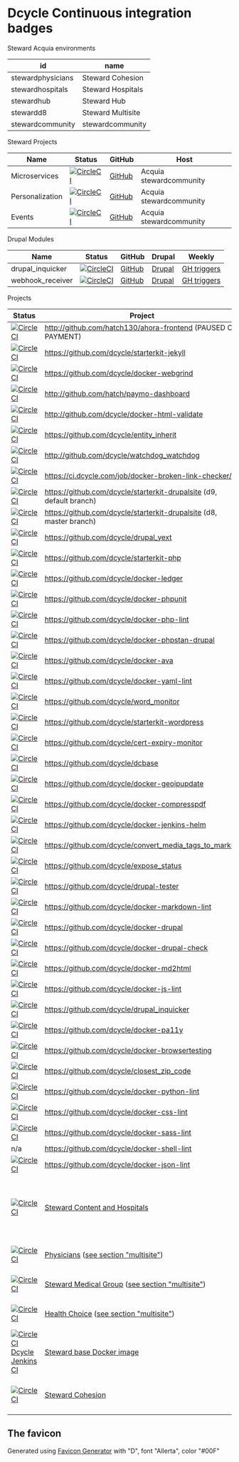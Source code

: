 Dcycle Continuous integration badges
=====

Steward Acquia environments

| id                | name               |
|-------------------|--------------------|
| stewardphysicians | Steward Cohesion   |
| stewardhospitals  | Steward Hospitals  |
| stewardhub        | Steward Hub        |
| stewardd8         | Steward Multisite  |
| stewardcommunity  | stewardcommunity   |

Steward Projects

| Name | Status     | GitHub   | Host          |
|------|------------|----------|---------------|
| Microservices   | [![CircleCI](https://dl.circleci.com/status-badge/img/gh/hatch130/steward-microservices-base/tree/master.svg?style=svg&circle-token=5526ea5ae425cbc5c93b3f4b423c9abde9606c7f)](https://dl.circleci.com/status-badge/redirect/gh/hatch130/steward-microservices-base/tree/master) | [GitHub](https://github.com/hatch130/steward-microservices-base) | Acquia stewardcommunity |
| Personalization | [![CircleCI](https://dl.circleci.com/status-badge/img/gh/hatch130/steward-personalization/tree/master.svg?style=svg&circle-token=e4c160445a7841c411e5a1b67b03661464e4c62f)](https://dl.circleci.com/status-badge/redirect/gh/hatch130/steward-personalization/tree/master) | [GitHub](https://github.com/hatch130/steward-personalization) | Acquia stewardcommunity |
| Events | [![CircleCI](https://dl.circleci.com/status-badge/img/gh/hatch130/steward-events/tree/master.svg?style=svg&circle-token=fa2ad10dd84c7f0dc5642a7ef98518b77898cec4)](https://dl.circleci.com/status-badge/redirect/gh/hatch130/steward-events/tree/master) | [GitHub](https://github.com/hatch130/steward-events) | Acquia stewardcommunity |

Drupal Modules

| Name             | Status    | GitHub               | Drupal  | Weekly |
|------------------|-----------|----------------------|---------|--------|
| drupal_inquicker | [![CircleCI](https://circleci.com/gh/dcycle/drupal_inquicker/tree/2.x.svg?style=svg)](https://circleci.com/gh/dcycle/drupal_inquicker/tree/2.x) | [GitHub](https://github.com/dcycle/drupal_inquicker) | [Drupal](http://drupal.org/project/drupal_inquicker) | [GH triggers](https://app.circleci.com/settings/project/github/dcycle/drupal_inquicker/triggers) |
| webhook_receiver | [![CircleCI](https://circleci.com/gh/dcycle/webhook_receiver/tree/1.x.svg?style=svg)](https://circleci.com/gh/dcycle/webhook_receiver/tree/1.x) | [GitHub](https://github.com/dcycle/webhook_receiver) | [Drupal](http://drupal.org/project/webhook_receiver) | [GH triggers](https://app.circleci.com/settings/project/github/dcycle/webhook_receiver/triggers) |

Projects

| Status       | Project | Stage | Prod | Server | 
|------------|---------|--|--|--|
| [![CircleCI](https://circleci.com/gh/hatch130/ahora-frontend/tree/master.svg?style=svg&circle-token=691b3d22542e912af3b09a661b3f002027789d0a)](https://circleci.com/gh/hatch130/ahora-frontend/tree/master) | <http://github.com/hatch130/ahora-frontend> (PAUSED ON PAYMENT) | | | |
| [![CircleCI](https://circleci.com/gh/dcycle/starterkit-jekyll/tree/master.svg?style=svg)](https://circleci.com/gh/dcycle/starterkit-jekyll/tree/master) | <https://github.com/dcycle/starterkit-jekyll> | | | |
| [![CircleCI](https://circleci.com/gh/dcycle/docker-webgrind.svg?style=svg)](https://circleci.com/gh/dcycle/docker-webgrind) | <https://github.com/dcycle/docker-webgrind> | | | |
| [![CircleCI](https://circleci.com/gh/hatch130/paymo-dashboard/tree/master.svg?style=svg&circle-token=2e1a83c27e35e87eebc461c9bfa34ce909e97880)](https://circleci.com/gh/hatch130/paymo-dashboard/tree/master) | <http://github.com/hatch/paymo-dashboard> | | | |
| [![CircleCI](https://circleci.com/gh/dcycle/docker-html-validate.svg?style=svg)](https://circleci.com/gh/dcycle/docker-html-validate) | <http://github.com/dcycle/docker-html-validate> | | | |
| [![CircleCI](https://circleci.com/gh/dcycle/entity_inherit.svg?style=svg)](https://circleci.com/gh/dcycle/entity_inherit) | <https://github.com/dcycle/entity_inherit> | | | |
| [![CircleCI](https://circleci.com/gh/dcycle/watchdog_watchdog.svg?style=svg)](https://circleci.com/gh/dcycle/watchdog_watchdog) | <http://github.com/dcycle/watchdog_watchdog> | | | |
| [![CircleCI](https://circleci.com/gh/dcycle/docker-broken-link-checker/tree/master.svg?style=svg)](https://circleci.com/gh/dcycle/docker-broken-link-checker/tree/master) | <https://ci.dcycle.com/job/docker-broken-link-checker/> |
| [![CircleCI](https://circleci.com/gh/dcycle/starterkit-drupalsite/tree/9.svg?style=svg)](https://circleci.com/gh/dcycle/starterkit-drupalsite/tree/9) | <https://github.com/dcycle/starterkit-drupalsite> (d9, default branch) |
| [![CircleCI](https://circleci.com/gh/dcycle/starterkit-drupalsite/tree/master.svg?style=svg)](https://circleci.com/gh/dcycle/starterkit-drupalsite/tree/master) | <https://github.com/dcycle/starterkit-drupalsite> (d8, master branch) |
| [![CircleCI](https://circleci.com/gh/dcycle/drupal_yext.svg?style=svg)](https://circleci.com/gh/dcycle/drupal_yext) | <https://github.com/dcycle/drupal_yext> |
| [![CircleCI](https://circleci.com/gh/dcycle/starterkit-php.svg?style=svg)](https://circleci.com/gh/dcycle/starterkit-php) | <https://github.com/dcycle/starterkit-php> |
| [![CircleCI](https://circleci.com/gh/dcycle/docker-ledger.svg?style=svg)](https://circleci.com/gh/dcycle/docker-ledger) | <https://github.com/dcycle/docker-ledger> |
| [![CircleCI](https://circleci.com/gh/dcycle/docker-phpunit.svg?style=svg)](https://circleci.com/gh/dcycle/docker-phpunit) | <https://github.com/dcycle/docker-phpunit> |
| [![CircleCI](https://circleci.com/gh/dcycle/docker-php-lint.svg?style=svg)](https://circleci.com/gh/dcycle/docker-php-lint) | <https://github.com/dcycle/docker-php-lint> |
| [![CircleCI](https://circleci.com/gh/dcycle/docker-phpstan-drupal.svg?style=svg)](https://circleci.com/gh/dcycle/docker-phpstan-drupal) | <https://github.com/dcycle/docker-phpstan-drupal> |
| [![CircleCI](https://circleci.com/gh/dcycle/docker-ava.svg?style=svg)](https://circleci.com/gh/dcycle/docker-ava) | <https://github.com/dcycle/docker-ava> |
| [![CircleCI](https://circleci.com/gh/dcycle/docker-yaml-lint.svg?style=svg)](https://circleci.com/gh/dcycle/docker-yaml-lint) | <https://github.com/dcycle/docker-yaml-lint> |
| [![CircleCI](https://circleci.com/gh/dcycle/word_monitor.svg?style=svg)](https://circleci.com/gh/dcycle/word_monitor) | <https://github.com/dcycle/word_monitor> |
| [![CircleCI](https://circleci.com/gh/dcycle/starterkit-wordpress.svg?style=svg)](https://circleci.com/gh/dcycle/starterkit-wordpress) | <https://github.com/dcycle/starterkit-wordpress> |
| [![CircleCI](https://circleci.com/gh/dcycle/cert-expiry-monitor.svg?style=svg)](https://circleci.com/gh/dcycle/cert-expiry-monitor) | <https://github.com/dcycle/cert-expiry-monitor> |
| [![CircleCI](https://circleci.com/gh/dcycle/dcbase.svg?style=svg)](https://circleci.com/gh/dcycle/dcbase) | <https://github.com/dcycle/dcbase> |
| [![CircleCI](https://circleci.com/gh/dcycle/docker-geoipupdate.svg?style=svg)](https://circleci.com/gh/dcycle/docker-geoipupdate) | <https://github.com/dcycle/docker-geoipupdate> |
| [![CircleCI](https://circleci.com/gh/dcycle/docker-compresspdf.svg?style=svg)](https://circleci.com/gh/dcycle/docker-compresspdf) | <https://github.com/dcycle/docker-compresspdf> |
| [![CircleCI](https://circleci.com/gh/dcycle/docker-jenkins-helm.svg?style=svg)](https://circleci.com/gh/dcycle/docker-jenkins-helm) | <https://github.com/dcycle/docker-jenkins-helm> |
| [![CircleCI](https://circleci.com/gh/dcycle/convert_media_tags_to_markup.svg?style=svg)](https://circleci.com/gh/dcycle/convert_media_tags_to_markup) | <https://github.com/dcycle/convert_media_tags_to_markup> |
| [![CircleCI](https://circleci.com/gh/dcycle/expose_status.svg?style=svg)](https://circleci.com/gh/dcycle/expose_status) | <https://github.com/dcycle/expose_status> |
| [![CircleCI](https://circleci.com/gh/dcycle/drupal-tester.svg?style=svg)](https://circleci.com/gh/dcycle/drupal-tester) | <https://github.com/dcycle/drupal-tester> |
| [![CircleCI](https://circleci.com/gh/dcycle/docker-markdown-lint.svg?style=svg)](https://circleci.com/gh/dcycle/docker-markdown-lint) | <https://github.com/dcycle/docker-markdown-lint> |
| [![CircleCI](https://circleci.com/gh/dcycle/docker-drupal.svg?style=svg)](https://circleci.com/gh/dcycle/docker-drupal) | <https://github.com/dcycle/docker-drupal> |
| [![CircleCI](https://circleci.com/gh/dcycle/docker-drupal-check.svg?style=svg)](https://circleci.com/gh/dcycle/docker-drupal-check) | <https://github.com/dcycle/docker-drupal-check> |
| [![CircleCI](https://circleci.com/gh/dcycle/docker-md2html.svg?style=svg)](https://circleci.com/gh/dcycle/docker-md2html) | <https://github.com/dcycle/docker-md2html> |
| [![CircleCI](https://circleci.com/gh/dcycle/docker-js-lint.svg?style=svg)](https://circleci.com/gh/dcycle/docker-js-lint) | <https://github.com/dcycle/docker-js-lint> |
| [![CircleCI](https://circleci.com/gh/dcycle/drupal_inquicker.svg?style=svg)](https://circleci.com/gh/dcycle/drupal_inquicker) | <https://github.com/dcycle/drupal_inquicker> |
| [![CircleCI](https://circleci.com/gh/dcycle/docker-pa11y.svg?style=svg)](https://circleci.com/gh/dcycle/docker-pa11y) | <https://github.com/dcycle/docker-pa11y> |
| [![CircleCI](https://circleci.com/gh/dcycle/docker-browsertesting/tree/master.svg?style=svg)](https://circleci.com/gh/dcycle/docker-browsertesting/tree/master) | <https://github.com/dcycle/docker-browsertesting> |
| [![CircleCI](https://circleci.com/gh/dcycle/closest_zip_code.svg?style=svg)](https://circleci.com/gh/dcycle/closest_zip_code) | <https://github.com/dcycle/closest_zip_code> |
| [![CircleCI](https://circleci.com/gh/dcycle/docker-python-lint.svg?style=svg)](https://circleci.com/gh/dcycle/docker-python-lint) | <https://github.com/dcycle/docker-python-lint> |
| [![CircleCI](https://circleci.com/gh/dcycle/docker-css-lint.svg?style=svg)](https://circleci.com/gh/dcycle/docker-css-lint) | <https://github.com/dcycle/docker-css-lint> |
| [![CircleCI](https://circleci.com/gh/dcycle/docker-sass-lint.svg?style=svg)](https://circleci.com/gh/dcycle/docker-sass-lint) | <https://github.com/dcycle/docker-sass-lint> |
| n/a | <https://github.com/dcycle/docker-shell-lint> |
| [![CircleCI](https://circleci.com/gh/dcycle/docker-json-lint.svg?style=svg)](https://circleci.com/gh/dcycle/docker-json-lint) | <https://github.com/dcycle/docker-json-lint> |
| [![CircleCI](https://circleci.com/gh/hatch130/steward-drupal8.svg?style=svg&circle-token=e63edd5ab2b62b3dedaef98dc145717de6e0adad)](https://circleci.com/gh/hatch130/steward-drupal8) | [Steward Content and Hospitals](http://github.com/hatch130/steward-drupal8/compare/working?expand=1) | [content](http://stewardhubstg.prod.acquia-sites.com), [hospitals](http://stewardhospitalsstg.prod.acquia-sites.com) | https://content.steward.org, various hospital sites such as https://www.semc.org, [see list here](http://stewardhospitals.prod.acquia-sites.com) | [Steward Hub on Acquia](https://cloud.acquia.com/app/develop/applications/3231742a-b868-46d6-9482-44bd53b6a5d3), [Steward Hospitals on Acquia](https://cloud.acquia.com/app/develop/applications/0365e7f0-4424-457a-9214-9c5812cd0806) |
| [![CircleCI](https://circleci.com/gh/hatch130/steward-physicians-d8.svg?style=svg&circle-token=cb1a99514fd6fe9d816dca8266948b96b1440cf9)](https://circleci.com/gh/hatch130/steward-physicians-d8) | [Physicians](https://github.com/hatch130/steward-physicians-d8) ([see section "multisite"](https://github.com/hatch130/steward-drupal8#multisite)) | [stage](https://www.test.phys.steward.hatch.toptal.dcycle.com) | [prod](https://www.stewardphysicians.org) | [Multisite on Acquia](https://cloud.acquia.com/app/develop/applications/03848274-f445-4327-b058-a189e66cb9a8) |
| [![CircleCI](https://circleci.com/gh/hatch130/steward-medical-group.svg?style=svg&circle-token=fff5da29437fcc9e9989a33745e3d250b364394c)](https://circleci.com/gh/hatch130/steward-medical-group) | [Steward Medical Group](https://github.com/hatch130/steward-medical-group) ([see section "multisite"](https://github.com/hatch130/steward-drupal8#multisite)) | [stage](https://www.test.smg.steward.hatch.toptal.dcycle.com) | [prod](https://www.stewardmedicalgroup.org) | [Multisite on Acquia](https://cloud.acquia.com/app/develop/applications/03848274-f445-4327-b058-a189e66cb9a8) |
| [![CircleCI](https://circleci.com/gh/hatch130/stewardhealthchoice.svg?style=svg&circle-token=d93fb95779f7b2b03df0affc6bb37414a4c16b49)](https://circleci.com/gh/hatch130/stewardhealthchoice) | [Health Choice](https://github.com/hatch130/stewardhealthchoice) ([see section "multisite"](https://github.com/hatch130/steward-drupal8#multisite)) | [stage](https://www.test.shc.steward.hatch.toptal.dcycle.com) | [prod](https://www.stewardhealthchoice.org) | [Multisite on Acquia](https://cloud.acquia.com/app/develop/applications/03848274-f445-4327-b058-a189e66cb9a8) |
| [![CircleCI](https://circleci.com/gh/hatch130/steward-docker-drupal.svg?style=svg&circle-token=d1a1f153aac0dfcf3fc67c8df8c439450803a11d)](https://circleci.com/gh/hatch130/steward-docker-drupal) [Dcycle Jenkins CI](https://ci.dcycle.com/job/docker-steward-drupal/) | [Steward base Docker image](https://github.com/hatch130/steward-docker-drupal) | ([see section "base images"](https://github.com/hatch130/steward-drupal8#base-images)) | ([see section "base images"](https://github.com/hatch130/steward-drupal8#base-images)) | [Docker Hub](https://hub.docker.com/r/dcycle/steward-drupal) ([see section "base images"](https://github.com/hatch130/steward-drupal8#base-images)) |
| [![CircleCI](https://circleci.com/gh/hatch130/steward-cohesion.svg?style=svg&circle-token=0a1a962bd91b85289b772869300433b69dd178f3)](https://circleci.com/gh/hatch130/steward-cohesion) | [Steward Cohesion](https://github.com/hatch130/steward-cohesion) | [stage](http://stewardphysiciansstg.prod.acquia-sites.com) | [prod](http://stewardphysicians.prod.acquia-sites.com) | [Steward Cohesion on Acquia](https://cloud.acquia.com/app/develop/applications/ba634f7b-d063-4a51-9e11-33ae6a4ec143) |

The favicon
-----

Generated using [Favicon Generator](https://favicon.io/favicon-generator/) with "D", font "Allerta", color "#00F"
